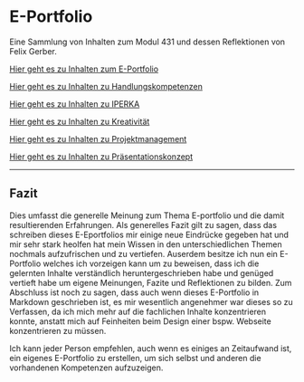 # E-Portfolio

Eine Sammlung von Inhalten zum Modul 431 und dessen Reflektionen von Felix Gerber.

[Hier geht es zu Inhalten zum E-Portfolio](./ePortfolio.md)

[Hier geht es zu Inhalten zu Handlungskompetenzen](./Handlungskompetenzen.md)

[Hier geht es zu Inhalten zu IPERKA](./iperka.md)

[Hier geht es zu Inhalten zu Kreativität](./Kreativität.md)

[Hier geht es zu Inhalten zu Projektmanagement](./Projektmanagement.md)

[Hier geht es zu Inhalten zu Präsentationskonzept](./Präsentationskonzept.md)

***
## Fazit
Dies umfasst die generelle Meinung zum Thema E-portfolio und die damit resultierenden Erfahrungen.
Als generelles Fazit gilt zu sagen, dass das schreiben dieses E-Eportfolios mir einige neue Eindrücke gegeben hat und mir sehr stark heolfen hat mein Wissen in den unterschiedlichen Themen nochmals aufzufrischen und zu vertiefen.
Auserdem besitze ich nun ein E-Portfolio welches ich vorzeigen kann um zu beweisen, dass ich die gelernten Inhalte verständlich heruntergeschrieben habe und genüged vertieft habe um eigene Meinungen, Fazite und Reflektionen zu bilden.
Zum Abschluss ist noch zu sagen, dass auch wenn dieses E-Portfolio in Markdown geschrieben ist, es mir wesentlich angenehmer war dieses so zu Verfassen, da ich mich mehr auf die fachlichen Inhalte konzentrieren konnte, anstatt mich auf Feinheiten beim Design einer bspw. Webseite konzentrieren zu müssen.

Ich kann jeder Person empfehlen, auch wenn es einiges an Zeitaufwand ist, ein eigenes E-Portfolio zu erstellen, um sich selbst und anderen die vorhandenen Kompetenzen aufzuzeigen.
